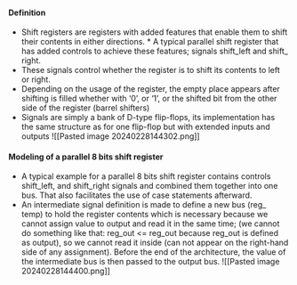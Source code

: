 #### Definition
* Shift registers are registers with added features that enable them to shift their contents in either directions. * A typical parallel shift register that has added controls to achieve these features; signals shift_left and shift_ right.
* These signals control whether the register is to shift its contents to left or right.
* Depending on the usage of the register, the empty place appears after shifting is filled whether with ‘0’, or ‘1’, or the shifted bit from the other side of the register (barrel shifters)
* Signals are simply a bank of D-type flip-flops, its implementation has the same structure as for one flip-flop but with extended inputs and outputs
![[Pasted image 20240228144302.png]]

#### Modeling of a parallel 8 bits shift register
* A typical example for a parallel 8 bits shift register contains controls shift_left, and shift_right signals and combined them together into one bus. That also facilitates the use of case statements afterward.
* An intermediate signal definition is made to define a new bus (reg_ temp) to hold the register contents which is necessary because we cannot assign value to output and read it in the same time; (we cannot do something like that: reg_out <= reg_out because reg_out is defined as output), so we cannot read it inside (can not appear on the right-hand side of any assignment). Before the end of the architecture, the value of the intermediate bus is then passed to the output bus.
![[Pasted image 20240228144400.png]]
